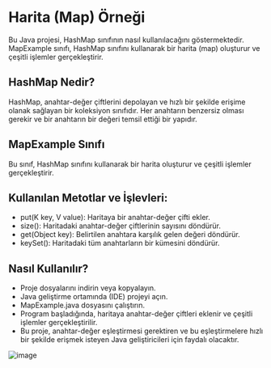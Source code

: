 # Harita (Map) Örneği
Bu Java projesi, HashMap sınıfının nasıl kullanılacağını göstermektedir. MapExample sınıfı, HashMap sınıfını kullanarak bir harita (map) oluşturur ve çeşitli işlemler gerçekleştirir.

## HashMap Nedir?
HashMap, anahtar-değer çiftlerini depolayan ve hızlı bir şekilde erişime olanak sağlayan bir koleksiyon sınıfıdır. Her anahtarın benzersiz olması gerekir ve bir anahtarın bir değeri temsil ettiği bir yapıdır.

## MapExample Sınıfı
Bu sınıf, HashMap sınıfını kullanarak bir harita oluşturur ve çeşitli işlemler gerçekleştirir.

## Kullanılan Metotlar ve İşlevleri:
- put(K key, V value): Haritaya bir anahtar-değer çifti ekler.
- size(): Haritadaki anahtar-değer çiftlerinin sayısını döndürür.
- get(Object key): Belirtilen anahtara karşılık gelen değeri döndürür.
- keySet(): Haritadaki tüm anahtarların bir kümesini döndürür.

## Nasıl Kullanılır?
- Proje dosyalarını indirin veya kopyalayın.
- Java geliştirme ortamında (IDE) projeyi açın.
- MapExample.java dosyasını çalıştırın.
- Program başladığında, haritaya anahtar-değer çiftleri eklenir ve çeşitli işlemler gerçekleştirilir.
- Bu proje, anahtar-değer eşleştirmesi gerektiren ve bu eşleştirmelere hızlı bir şekilde erişmek isteyen Java geliştiricileri için faydalı olacaktır.

![image](https://github.com/esmanur-karatas/fileOperationsWithJava/assets/83882274/2750bec1-192d-47a4-8e8a-880f44f0c2b8)
